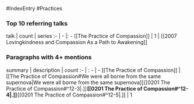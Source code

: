 #IndexEntry #Practices

### Top 10 referring talks
talk | count | series
:- | - |: -
[[The Practice of Compassion]] | 1 | [[2007 Lovingkindness and Compassion As a Path to Awakening]]

### Paragraphs with 4+ mentions
summary | description | count
:- | : - | -
[[The Practice of Compassion]] | [[The Practice of Compassion#We were all borne from the same supernova\|We were all borne from the same supernova]] [[0201 The Practice of Compassion#^12-3\|.]] **[[0201 The Practice of Compassion#^12-4\|.]]** [[0201 The Practice of Compassion#^12-5\|.]] | 1

